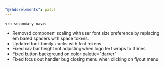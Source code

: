 ```yaml
---
"@rhds/elements": patch
---
```


`<rh-secondary-nav>`:
  - Removed component scaling with user font size preference by replacing em based spacers with space tokens. 
  - Updated font-family stacks with font tokens
  - Fixed nav bar height not adjusting when logo text wraps to 3 lines
  - Fixed button background on color-palette="darker"
  - Fixed focus out handler bug closing menu when clicking on flyout menu
